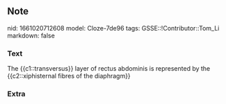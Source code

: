 ## Note
nid: 1661020712608
model: Cloze-7de96
tags: GSSE::!Contributor::Tom_Li
markdown: false

### Text
<div>
  The {{c1::transversus}} layer of rectus abdominis is represented
  by the {{c2::xiphisternal fibres of the diaphragm}}
</div>

### Extra

